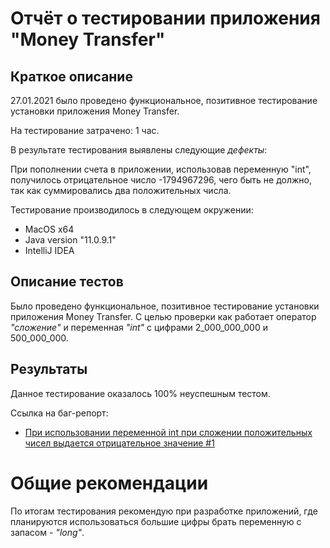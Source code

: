 # Отчёт о тестировании приложения "Money Transfer" #

## Краткое описание ##

27.01.2021 было проведено функциональное, позитивное тестирование установки приложения Money Transfer.

На тестирование затрачено: 1 час.

В результате тестирования выявлены следующие *дефекты*:

При пополнении счета в приложении, использовав переменную "int", получилось отрицательное число -1794967296, чего быть не должно, так как суммировались два положительных числа.

Тестирование производилось в следующем окружении:
* MacOS x64
* Java version "11.0.9.1"
* IntelliJ IDEA

## Описание тестов ##

Было проведено функциональное, позитивное тестирование установки приложения Money Transfer. 
С целью проверки как работает оператор *"сложение"* и переменная *"int"* c  цифрами 2_000_000_000 и 500_000_000.

## Результаты ##

Данное тестирование оказалось 100% неуспешным тестом.

Ссылка на баг-репорт:
* [При использовании переменной int при сложении положительных чисел выдается отрицательное значение #1](https://github.com/katerinaprf27/1.1.javaMoneyTransfer/issues/1)
# Общие рекомендации #

По итогам тестирования рекомендую при разработке приложений, где планируются использоваться большие цифры брать переменную с запасом - *"long"*.